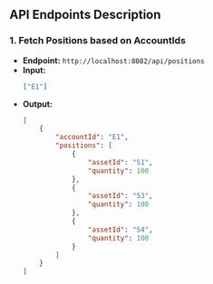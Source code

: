 ## API Endpoints Description

### 1. Fetch Positions based on AccountIds
- **Endpoint:** `http://localhost:8082/api/positions`
- **Input:** 
    ```json
    ["E1"]
    ```
- **Output:** 
    ```json
    [
        {
            "accountId": "E1",
            "positions": [
                {
                    "assetId": "S1",
                    "quantity": 100
                },
                {
                    "assetId": "S3",
                    "quantity": 100
                },
                {
                    "assetId": "S4",
                    "quantity": 100
                }
            ]
        }
    ]
    ```

